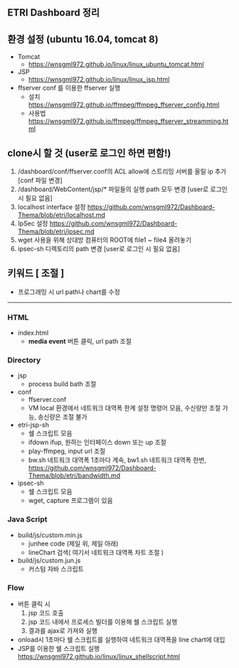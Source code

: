 
## ETRI Dashboard 정리

## 환경 설정 (ubuntu 16.04, tomcat 8)
* Tomcat
  * <https://wnsgml972.github.io/linux/linux_ubuntu_tomcat.html>
* JSP
  * <https://wnsgml972.github.io/linux/linux_jsp.html>
* ffserver conf 를 이용한 ffserver 실행
  * 설치 <https://wnsgml972.github.io/ffmpeg/ffmpeg_ffserver_config.html>
  * 사용법 <https://wnsgml972.github.io/ffmpeg/ffmpeg_ffserver_streamming.html>

## clone시 할 것 (user로 로그인 하면 편함!)
  1. /dashboard/conf/ffserver.conf의 ACL allow에 스트리밍 서버를 올릴 ip 추가  [conf 파일 변경]
  2. /dashboard/WebContent/jsp/* 파일들의 실행 path 모두 변경 [user로 로그인 시 필요 없음]
  3. localhost interface 설정 <https://github.com/wnsgml972/Dashboard-Thema/blob/etri/localhost.md>
  4. IpSec 설정 <https://github.com/wnsgml972/Dashboard-Thema/blob/etri/ipsec.md>
  5. wget 사용을 위해 상대방 컴퓨터의 ROOT에 file1 ~ file4 올려놓기
  6. ipsec-sh 디렉토리의 path 변경 [user로 로그인 시 필요 없음]

## 키워드 [ 조절 ]
* 프로그래밍 시 url path나 chart를 수정

<hr/>

### HTML
* index.html  
  * __media event__ 버튼 클릭, url path 조절

### Directory
* jsp
  * process build bath 조절
* conf
  * ffserver.conf  
  * VM local 환경에서 네트워크 대역폭 한계 설정 명령어 모음, 수신량만 조절 가능, 송신량은 조절 불가
* etri-jsp-sh
  * 쉘 스크립트 모음
  * ifdown ifup, 원하는 인터페이스 down 또는 up 조절
  * play-ffmpeg, input url 조절
  * bw.sh 네트워크 대역폭 1초마다 계속,  bw1.sh 네트워크 대역폭 한번, <https://github.com/wnsgml972/Dashboard-Thema/blob/etri/bandwidth.md>
* ipsec-sh
  * 쉘 스크립트 모음
  * wget, capture 프로그램이 있음

### Java Script
* build/js/custom.min.js
  * junhee code (제일 위, 제일 아래)
  * lineChart 검색( 여기서 네트워크 대역폭 차트 조절 )
* build/js/custom.jun.js  
  * 커스텀 자바 스크립트

### Flow
* 버튼 클릭 시
  1. jsp 코드 호출
  2. jsp 코드 내에서 프로세스 빌더를 이용해 쉘 스크립트 실행
  3. 결과를 ajax로 가져와 실행
* onload시 1초마다 쉘 스크립트를 실행하여 네트워크 대역폭을 line chart에 대입
* JSP를 이용한 쉘 스크립트 실행 <https://wnsgml972.github.io/linux/linux_shellscript.html>
